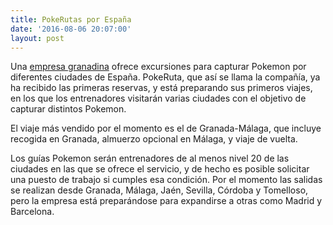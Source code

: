 ```yaml
---
title: PokeRutas por España
date: '2016-08-06 20:07:00'
layout: post
---
```

Una [empresa granadina](http://pokeruta.com/) ofrece excursiones para capturar Pokemon por diferentes ciudades de España. PokeRuta, que así se llama la compañía, ya ha recibido las primeras reservas, y está preparando sus primeros viajes, en los que los entrenadores visitarán varias ciudades con el objetivo de capturar distintos Pokemon.

El viaje más vendido por el momento es el de Granada-Málaga, que incluye recogida en Granada, almuerzo opcional en Málaga, y viaje de vuelta. 

Los guías Pokemon serán entrenadores de al menos nivel 20 de las ciudades en las que se ofrece el servicio, y de hecho es posible solicitar una puesto de trabajo si cumples esa condición. Por el momento las salidas se realizan desde Granada, Málaga, Jaén, Sevilla, Córdoba y Tomelloso, pero la empresa está preparándose para expandirse a otras como Madrid y Barcelona.